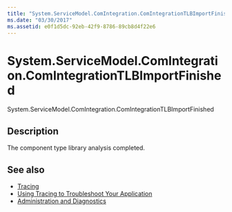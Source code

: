 ```yaml
---
title: "System.ServiceModel.ComIntegration.ComIntegrationTLBImportFinished"
ms.date: "03/30/2017"
ms.assetid: e0f1d5dc-92eb-42f9-8786-89cb8d4f22e6
---
```

# System.ServiceModel.ComIntegration.ComIntegrationTLBImportFinished
System.ServiceModel.ComIntegration.ComIntegrationTLBImportFinished  
  
## Description  
 The component type library analysis completed.  
  
## See also
- [Tracing](../../../../../docs/framework/wcf/diagnostics/tracing/index.md)
- [Using Tracing to Troubleshoot Your Application](../../../../../docs/framework/wcf/diagnostics/tracing/using-tracing-to-troubleshoot-your-application.md)
- [Administration and Diagnostics](../../../../../docs/framework/wcf/diagnostics/index.md)
